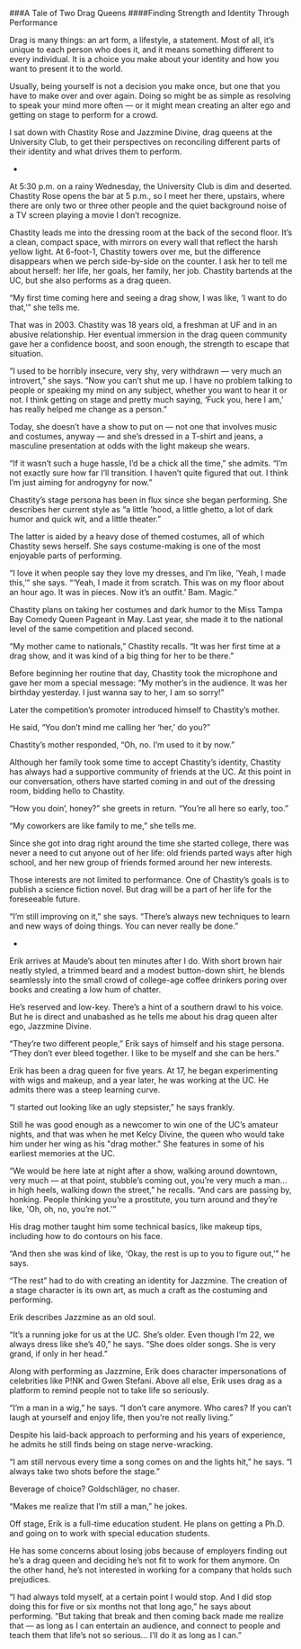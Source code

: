###A Tale of Two Drag Queens
####Finding Strength and Identity Through Performance

Drag is many things: an art form, a lifestyle, a statement. Most of all, it’s unique to each person who does it, and it means something different to every individual. It is a choice you make about your identity and how you want to present it to the world. 

Usually, being yourself is not a decision you make once, but one that you have to make over and over again. Doing so might be as simple as resolving to speak your mind more often — or it might mean creating an alter ego and getting on stage to perform for a crowd. 

I sat down with Chastity Rose and Jazzmine Divine, drag queens at the University Club, to get their perspectives on reconciling different parts of their identity and what drives them to perform. 

*

At 5:30 p.m. on a rainy Wednesday, the University Club is dim and deserted. Chastity Rose opens the bar at 5 p.m., so I meet her there, upstairs, where there are only two or three other people and the quiet background noise of a TV screen playing a movie I don’t recognize.  

Chastity leads me into the dressing room at the back of the second floor. It’s a clean, compact space, with mirrors on every wall that reflect the harsh yellow light. At 6-foot-1, Chastity towers over me, but the difference disappears when we perch side-by-side on the counter. I ask her to tell me about herself: her life, her goals, her family, her job. Chastity bartends at the UC, but she also performs as a drag queen.

“My first time coming here and seeing a drag show, I was like, ‘I want to do that,’” she tells me. 

That was in 2003. Chastity was 18 years old, a freshman at UF and in an abusive relationship. Her eventual immersion in the drag queen community gave her a confidence boost, and soon enough, the strength to escape that situation. 

“I used to be horribly insecure, very shy, very withdrawn — very much an introvert,” she says. “Now you can’t shut me up. I have no problem talking to people or speaking my mind on any subject, whether you want to hear it or not. I think getting on stage and pretty much saying, ‘Fuck you, here I am,’ has really helped me change as a person.”

Today, she doesn’t have a show to put on — not one that involves music and costumes, anyway — and she’s dressed in a T-shirt and jeans, a masculine presentation at odds with the light makeup she wears. 

“If it wasn’t such a huge hassle, I’d be a chick all the time,” she admits. “I’m not exactly sure how far I’ll transition. I haven’t quite figured that out. I think I’m just aiming for androgyny for now.”

Chastity’s stage persona has been in flux since she began performing. She describes her current style as “a little 'hood, a little ghetto, a lot of dark humor and quick wit, and a little theater.” 

The latter is aided by a heavy dose of themed costumes, all of which Chastity sews herself. She says costume-making is one of the most enjoyable parts of performing.

“I love it when people say they love my dresses, and I’m like, ‘Yeah, I made this,’” she says. “‘Yeah, I made it from scratch. This was on my floor about an hour ago. It was in pieces. Now it’s an outfit.’ Bam. Magic.”

Chastity plans on taking her costumes and dark humor to the Miss Tampa Bay Comedy Queen Pageant in May. Last year, she made it to the national level of the same competition and placed second.

“My mother came to nationals,” Chastity recalls. “It was her first time at a drag show, and it was kind of a big thing for her to be there.” 

Before beginning her routine that day, Chastity took the microphone and gave her mom a special message: “My mother’s in the audience. It was her birthday yesterday. I just wanna say to her, I am so sorry!”

Later the competition’s promoter introduced himself to Chastity’s mother. 

He said, “You don’t mind me calling her ‘her,’ do you?”

Chastity’s mother responded, “Oh, no. I’m used to it by now.”

Although her family took some time to accept Chastity’s identity, Chastity has always had a supportive community of friends at the UC. At this point in our conversation, others have started coming in and out of the dressing room, bidding hello to Chastity. 

“How you doin’, honey?” she greets in return. “You’re all here so early, too.”

“My coworkers are like family to me,” she tells me. 

Since she got into drag right around the time she started college, there was never a need to cut anyone out of her life: old friends parted ways after high school, and her new group of friends formed around her new interests. 

Those interests are not limited to performance. One of Chastity’s goals is to publish a science fiction novel. But drag will be a part of her life for the foreseeable future.

“I’m still improving on it,” she says. “There’s always new techniques to learn and new ways of doing things. You can never really be done.” 

*

Erik arrives at Maude’s about ten minutes after I do. With short brown hair neatly styled, a trimmed beard and a modest button-down shirt, he blends seamlessly into the small crowd of college-age coffee drinkers poring over books and creating a low hum of chatter. 

He’s reserved and low-key. There’s a hint of a southern drawl to his voice. But he is direct and unabashed as he tells me about his drag queen alter ego, Jazzmine Divine. 

“They’re two different people,” Erik says of himself and his stage persona. “They don’t ever bleed together. I like to be myself and she can be hers.” 

Erik has been a drag queen for five years. At 17, he began experimenting with wigs and makeup, and a year later, he was working at the UC. He admits there was a steep learning curve.

“I started out looking like an ugly stepsister,” he says frankly.

Still he was good enough as a newcomer to win one of the UC’s amateur nights, and that was when he met Kelcy Divine, the queen who would take him under her wing as his "drag mother." She features in some of his earliest memories at the UC. 

“We would be here late at night after a show, walking around downtown, very much — at that point, stubble’s coming out, you’re very much a man... in high heels, walking down the street,” he recalls. “And cars are passing by, honking. People thinking you’re a prostitute, you turn around and they’re like, 'Oh, oh, no, you’re not.'”

His drag mother taught him some technical basics, like makeup tips, including how to do contours on his face.

“And then she was kind of like, ‘Okay, the rest is up to you to figure out,’” he says.

“The rest” had to do with creating an identity for Jazzmine. The creation of a stage character is its own art, as much a craft as the costuming and performing.

Erik describes Jazzmine as an old soul. 

“It’s a running joke for us at the UC. She’s older. Even though I’m 22, we always dress like she’s 40,” he says. “She does older songs. She is very grand, if only in her head.”

Along with performing as Jazzmine, Erik does character impersonations of celebrities like P!NK and Gwen Stefani. Above all else, Erik uses drag as a platform to remind people not to take life so seriously.

“I’m a man in a wig,” he says. “I don’t care anymore. Who cares? If you can’t laugh at yourself and enjoy life, then you’re not really living.”

Despite his laid-back approach to performing and his years of experience, he admits he still finds being on stage nerve-wracking.

“I am still nervous every time a song comes on and the lights hit,” he says. “I always take two shots before the stage.” 

Beverage of choice? Goldschläger, no chaser. 

“Makes me realize that I’m still a man,” he jokes.

Off stage, Erik is a full-time education student. He plans on getting a Ph.D. and going on to work with special education students. 

He has some concerns about losing jobs because of employers finding out he’s a drag queen and deciding he’s not fit to work for them anymore. On the other hand, he’s not interested in working for a company that holds such prejudices.

“I had always told myself, at a certain point I would stop. And I did stop doing this for five or six months not that long ago,” he says about performing. “But taking that break and then coming back made me realize that — as long as I can entertain an audience, and connect to people and teach them that life’s not so serious… I’ll do it as long as I can.”

